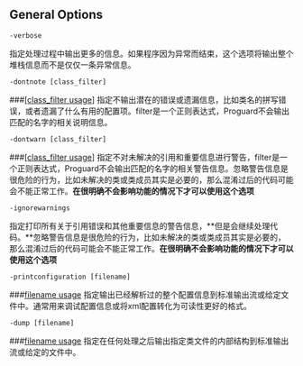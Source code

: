 ## General Options
```
-verbose
```
指定处理过程中输出更多的信息。如果程序因为异常而结束，这个选项将输出整个堆栈信息而不是仅仅一条异常信息。

```
-dontnote [class_filter]
```
###[[class_filter usage]](http://)
指定不输出潜在的错误或遗漏信息，比如类名的拼写错误，或者遗漏了什么有用的配置项。filter是一个正则表达式，Proguard不会输出匹配的名字的相关说明信息。

```
-dontwarn [class_filter]
```
###[[class_filter usage]](http://)
指定不对未解决的引用和重要信息进行警告，filter是一个正则表达式，Proguard不会输出匹配的名字的相关警告信息。忽略警告信息是很危险的行为，比如未解决的类或类成员其实是必要的，那么混淆过后的代码可能会不能正常工作。**在很明确不会影响功能的情况下才可以使用这个选项**
```
-ignorewarnings
```
指定打印所有关于引用错误和其他重要信息的警告信息，**但是会继续处理代码。**忽略警告信息是很危险的行为，比如未解决的类或类成员其实是必要的，那么混淆过后的代码可能会不能正常工作。**在很明确不会影响功能的情况下才可以使用这个选项**
```
-printconfiguration [filename]
```
###[filename usage](https://github.com/weeklynote/weeklymd/blob/master/proguard/file-names.md)
指定输出已经解析过的整个配置信息到标准输出流或给定文件中。通常用来调试配置信息或将xml配置转化为可读性更好的格式。
```
-dump [filename]
```
###[filename usage](https://github.com/weeklynote/weeklymd/blob/master/proguard/file-names.md)
指定在任何处理之后输出指定类文件的内部结构到标准输出流或给定的文件中。